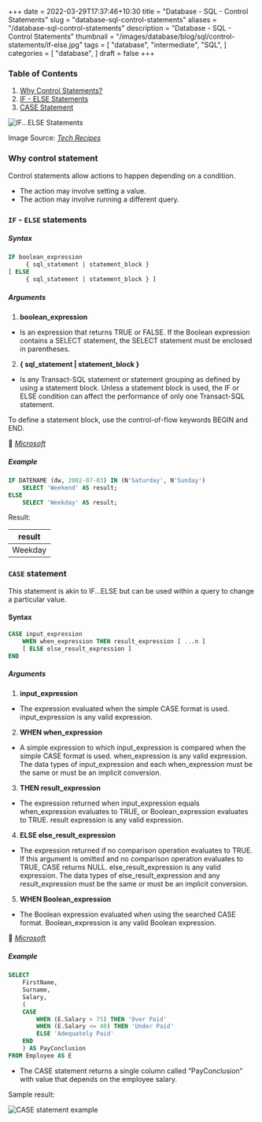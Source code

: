+++
date = 2022-03-29T17:37:46+10:30
title = "Database - SQL - Control Statements"
slug = "database-sql-control-statements"
aliases = "/database-sql-control-statements"
description = "Database - SQL - Control Statements"
thumbnail = "/images/database/blog/sql/control-statements/if-else.jpg"
tags = [
    "database",
    "intermediate",
    "SQL",
]
categories = [
    "database",
]
draft = false
+++

### Table of Contents

1. [Why Control Statements?](#why-control-statements)
1. [IF - ELSE Statements](#if-else-statements)
1. [CASE Statement](#case-statement)

![IF...ELSE
Statements](/images/database/blog/sql/control-statements/if-else.jpg)

Image Source: *[Tech
Recipes](https://www.tech-recipes.com/database/how-to-use-if-else-statement-in-sql-server/)*

### Why control statement

Control statements allow actions to happen depending on a condition.

- The action may involve setting a value.
- The action may involve running a different query.

### `IF` - `ELSE` statements

##### Syntax

```sql
IF boolean_expression
     { sql_statement | statement_block }
[ ELSE
     { sql_statement | statement_block } ]
```

##### Arguments

1. **boolean_expression**

- Is an expression that returns TRUE or FALSE. If the Boolean expression
  contains a SELECT statement, the SELECT statement must be enclosed in
  parentheses.

2. **{ sql_statement | statement_block }**

- Is any Transact-SQL statement or statement grouping as defined by
  using a statement block. Unless a statement block is used, the IF or
  ELSE condition can affect the performance of only one Transact-SQL
  statement.

To define a statement block, use the control-of-flow keywords BEGIN and END.

:link:
*[Microsoft](https://docs.microsoft.com/en-us/sql/t-sql/language-elements/if-else-transact-sql?view=sql-server-ver15)*

##### Example

```sql
IF DATENAME (dw, 2002-07-03) IN (N'Saturday', N'Sunday')
    SELECT 'Weekend' AS result;
ELSE
    SELECT 'Weekday' AS result;
```

Result:

| result  |
| :---:   |
| Weekday |

### `CASE` statement

This statement is akin to IF...ELSE but can be used within a query to
change a particular value.

#### Syntax

```sql
CASE input_expression
    WHEN when_expression THEN result_expression [ ...n ]
    [ ELSE else_result_expression ]
END
```

##### Arguments

1. **input_expression**

- The expression evaluated when the simple CASE format is used.
  input_expression is any valid expression.

2. **WHEN when_expression**

- A simple expression to which input_expression is compared when the
  simple CASE format is used. when_expression is any valid expression.
  The data types of input_expression and each when_expression must be
  the same or must be an implicit conversion.

3. **THEN result_expression**

- The expression returned when input_expression equals when_expression
  evaluates to TRUE, or Boolean_expression evaluates to TRUE. result
  expression is any valid expression.

4. **ELSE else_result_expression**

- The expression returned if no comparison operation evaluates to TRUE.
  If this argument is omitted and no comparison operation evaluates to
  TRUE, CASE returns NULL. else_result_expression is any valid
  expression. The data types of else_result_expression and any
  result_expression must be the same or must be an implicit conversion.

5. **WHEN Boolean_expression**

- The Boolean expression evaluated when using the searched CASE format.
  Boolean_expression is any valid Boolean expression.

:link:
*[Microsoft](https://docs.microsoft.com/en-us/sql/t-sql/language-elements/case-transact-sql?view=sql-server-ver15)*

##### Example

```sql
SELECT
    FirstName,
    Surname,
    Salary,
    (
    CASE
        WHEN (E.Salary > 75) THEN 'Over Paid'
        WHEN (E.Salary <= 40) THEN 'Under Paid'
        ELSE 'Adequately Paid'
    END
    ) AS PayConclusion
FROM Employee AS E
```

- The CASE statement returns a single column called “PayConclusion” with
  value that depends on the employee salary.

Sample result:

![CASE statement
example](/images/database/blog/sql/control-statements/case-when-example.png)
